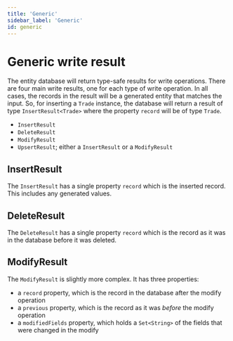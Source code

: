 ```yaml
---
title: 'Generic'
sidebar_label: 'Generic'
id: generic
---
```


Generic write result
====================

The entity database will return type-safe results for write operations. There are four main write results, one for each type of write operation. In all cases, the records in the result will be a generated entity that matches the input. So, for inserting a `Trade` instance, the database will return a result of type `InsertResult<Trade>` where the property `record` will be of type `Trade`.

-   `InsertResult`
-   `DeleteResult`
-   `ModifyResult`
-   `UpsertResult`; either a `InsertResult` or a `ModifyResult`

InsertResult[​](/database/helper-classes/write-results/generic/#insertresultdirect-link-to-heading)
--------------------------------------------------------------------------------------------------------------------------------------------------------------

The `InsertResult` has a single property `record` which is the inserted record. This includes any generated values.

DeleteResult[​](/database/helper-classes/write-results/generic/#deleteresultdirect-link-to-heading)
--------------------------------------------------------------------------------------------------------------------------------------------------------------

The `DeleteResult` has a single property `record` which is the record as it was in the database before it was deleted.

ModifyResult[​](/database/helper-classes/write-results/generic/#modifyresultdirect-link-to-heading)
--------------------------------------------------------------------------------------------------------------------------------------------------------------

The `ModifyResult` is slightly more complex. It has three properties:

-   a `record` property, which is the record in the database after the modify operation
-   a `previous` property, which is the record as it was *before* the modify operation
-   a `modifiedFields` property, which holds a `Set<String>` of the fields that were changed in the modify